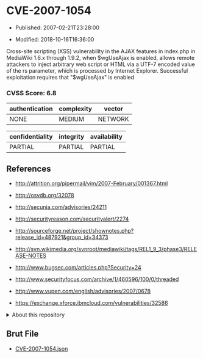 # CVE-2007-1054

- Published: 2007-02-21T23:28:00

- Modified: 2018-10-16T16:36:00

Cross-site scripting (XSS) vulnerability in the AJAX features in index.php in MediaWiki 1.6.x through 1.9.2, when $wgUseAjax is enabled, allows remote attackers to inject arbitrary web script or HTML via a UTF-7 encoded value of the rs parameter, which is processed by Internet Explorer. Successful exploitation requires that "$wgUseAjax" is enabled

### CVSS Score: **6.8**

| authentication | complexity | vector |
| --- | --- | --- |
| NONE | MEDIUM | NETWORK |

| confidentiality | integrity | availability |
| --- | --- | --- |
| PARTIAL | PARTIAL | PARTIAL |

## References

* http://attrition.org/pipermail/vim/2007-February/001367.html

* http://osvdb.org/32078

* http://secunia.com/advisories/24211

* http://securityreason.com/securityalert/2274

* http://sourceforge.net/project/shownotes.php?release_id=487921&group_id=34373

* http://svn.wikimedia.org/svnroot/mediawiki/tags/REL1_9_3/phase3/RELEASE-NOTES

* http://www.bugsec.com/articles.php?Security=24

* http://www.securityfocus.com/archive/1/460596/100/0/threaded

* http://www.vupen.com/english/advisories/2007/0678

* https://exchange.xforce.ibmcloud.com/vulnerabilities/32586

<details>
<summary>About this repository</summary> 

  This repository is part of the project [Live Hack CVE](https://github.com/Live-Hack-CVE). Main website can be found [www.live-hack.org](https://www.live-hack.org) 
  
  Made by [Sn0wAlice](https://github.com/Sn0wAlice) for the people that care about security and need to have a feed of the latest CVEs. Hope you enjoy it, don't forget to star the repo and follow me on [Twitter](https://twitter.com/Sn0wAlice) and [Github](https://github.com/Sn0wAlice). And that is my [personnal website](https://www.alice-snow.me/)

  - [Home Page](https://github.com/Live-Hack-CVE)
  - [Framework](https://github.com/Live-Hack-CVE/cve-framework)
  - [CVE database](https://github.com/Live-Hack-CVE/full_database)
  - [Changelog](https://github.com/Live-Hack-CVE/Changelog)
</details>

## Brut File

* [CVE-2007-1054.json](https://raw.githubusercontent.com/Live-Hack-CVE/full_database/main/cves/2007/CVE-2007-1054.json)

